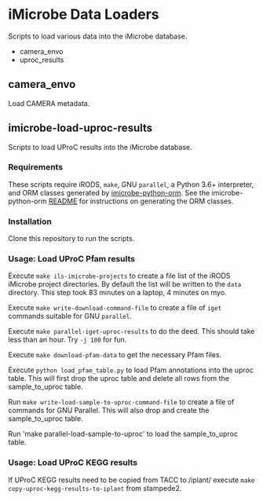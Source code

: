 # iMicrobe Data Loaders
Scripts to load various data into the iMicrobe database.

  + camera_envo
  + uproc_results

## camera_envo
Load CAMERA metadata.


## imicrobe-load-uproc-results
Scripts to load UProC results into the iMicrobe database.

### Requirements
These scripts require iRODS, `make`, GNU `parallel`, a Python 3.6+ interpreter, and ORM classes generated
by [imicrobe-python-orm](https://github.com/hurwitzlab/imicrobe-python-orm).
See the imicrobe-python-orm  [README](https://github.com/hurwitzlab/imicrobe-python-orm) for instructions on generating the ORM classes.

### Installation
Clone this repository to run the scripts.

### Usage: Load UProC Pfam results
Execute `make ils-imicrobe-projects` to create a file list of the iRODS iMicrobe project directories. By default the list will be written to the `data` directory. This step took 83 minutes on a laptop, 4 minutes on myo.

Execute `make write-download-command-file` to create a file of `iget` commands suitable for GNU `parallel`.

Execute `make parallel-iget-uproc-results` to do the deed. This should take less than an hour. Try `-j 100` for fun.

Execute `make download-pfam-data` to get the necessary Pfam files.

Execute `python load_pfam_table.py` to load Pfam annotations into the uproc table.
This will first drop the uproc table and delete all rows from the sample_to_uproc table.

Run `make write-load-sample-to-uproc-command-file` to create a file of commands for
GNU Parallel. This will also drop and create the sample_to_uproc table.

Run 'make parallel-load-sample-to-uproc' to load the sample_to_uproc table.

### Usage: Load UProC KEGG results

If UProC KEGG results need to be copied from TACC to /iplant/ execute `make copy-uproc-kegg-results-to-iplant` from stampede2.
